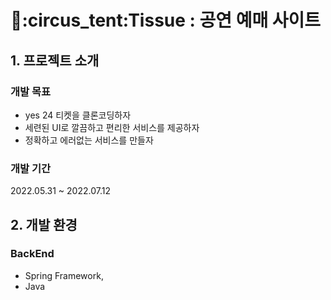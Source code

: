 <h1>🎫:circus_tent:Tissue : 공연 예매 사이트</h1>
<h2>1. 프로젝트 소개</h2>
<h3>개발 목표</h3>
<ul>
  <li>yes 24 티켓을 클론코딩하자</li>
  <li>세련된 UI로 깔끔하고 편리한 서비스를 제공하자</li>
  <li>정확하고 에러없는 서비스를 만들자</li>
 </ul>
 <h3>개발 기간</h3>
 <p>2022.05.31 ~ 2022.07.12</p>
 <h2>2. 개발 환경</h2>
 <h3>BackEnd</h3>
 <ul>
  <li>Spring Framework, </li>
  <li>Java</li>
  
  </ul>
